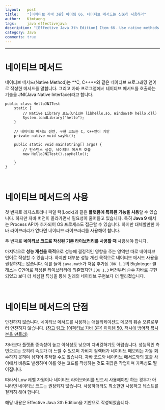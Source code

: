```yaml
---
layout:   post
title:    "[이펙티브 자바 3판] 아이템 66. 네이티브 메서드는 신중히 사용하라"
author:   Kimtaeng
tags: 	  java effectivejava
description: "[Effective Java 3th Edition] Item 66. Use native methods judiciously" 
category: Java
comments: true
---
```


<hr/>

# 네이티브 메서드

네이티브 메서드(Native Method)는 **C, C++**와 같은 네이티브 프로그래밍 언어로 작성한 메서드를 말합니다.
그리고 자바 프로그램에서 네이티브 메서드를 호출하는 기술을 JNI(Java Native Interface)라고 합니다.

<pre class="line-numbers"><code class="language-java" data-start="1">public class HelloJNITest
    static {
        // Native Library 로드(Unix는 libhello.so, Windows는 hello.dll)
        System.loadLibrary("hello");
    }
    
    // 네이티브 메서드 선언, 구현 코드는 C, C++언어 기반
    private native void sayHi();
    
    public static void main(String[] args) {
        // 인스턴스 생성, 네이티브 메서드 호출
        new HelloJNITest().sayHello();
    
    }
}
</code></pre>

<br/>

# 네이티브 메서드의 사용

첫 번째로 레지스트리나 파일 락(Lock)과 같은 **플랫폼에 특화된 기능을 사용**할 수 있습니다.
하지만 자바 버전이 올라가면서 필요성이 줄어들고 있습니다. 특히 **Java 9** 에서는 Process API가 추가되어
OS 프로세스도 접근할 수 있습니다. 하지만 대체할만한 자바 라이브러리가 없다면 네이티브 라이브러리를 사용해야 합니다.

두 번째로 **네이티브 코드로 작성된 기존 라이브러리를 사용할 때** 사용해야 합니다.

마지막으로 **성능 개선을 목적**으로 성능에 결정적인 영향을 주는 영역만 따로 네이티브 언어로 작성할 수 있습니다.
하지만 대부분 성능 개선 목적으로 네이티브 메서드 사용을 권장하지는 않습니다. 예를 들어 ```java.math```가 처음 추가된
```JDK 1.1```의 BigInteger 클래스는 C언어로 작성된 라이브러리에 의존했지만 ```JDK 1.3``` 버전부터 순수 자바로 구현되었고
보다 더 세심한 튜닝을 통해 원래의 네이티브 구현보다 더 빨라졌습니다.

<br/>

# 네이티브 메서드의 단점

안전하지 않습니다. 네이티브 메서드를 사용하는 애플리케이션도 메모리 훼손 오류로부터 안전하지 않습니다.
<a href="/post/make-defensive-copies-when-needed" target="_blank">
(참고 링크: [이펙티브 자바 3판] 아이템 50. 적시에 방어적 복사본을 만들라)</a>

자바보다 플랫폼 종속성이 높고 이식성도 낮으며 디버깅하기도 어렵습니다. 성능적인 측면으로는 오히려 속도가 더 느릴 수 있으며
가비지 컬렉터가 네이티브 메모리는 자동 회수하지 못하며 심지어 추적할 수도 없습니다.
자바 코드와 네이티브 메서드와의 호출 사이에서 비용도 발생하며 이를 잇는 코드를 작성하는 것도 귀찮은 작업이며 가독성도 떨어집니다.

따라서 Low 레벨 자원이나 네이티브 라이브러리를 반드시 사용해야만 하는 경우가 아니라면 네이티브 코드는 권장되지 않습니다.
사용하더라도 최소한만 사용하고 테스트를 철저히 해야 합니다.

<div class="post_caption">해당 내용은 Effective Java 3th Edition을 기반으로 작성되었습니다.</div>
